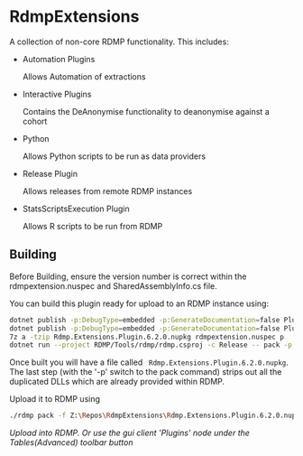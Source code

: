 # RdmpExtensions
A collection of non-core RDMP functionality.
This includes:

* Automation Plugins

    Allows Automation of extractions

* Interactive Plugins

    Contains the DeAnonymise functionality to deanonymise against a cohort

* Python

    Allows Python scripts to be run as data providers

* Release Plugin

    Allows releases from remote RDMP instances
    
* StatsScriptsExecution Plugin
    
    Allows R scripts to be run from RDMP

## Building

Before Building, ensure the version number is correct within the rdmpextension.nuspec and SharedAssemblyInfo.cs
 file.

You can build this plugin ready for upload to an RDMP instance using:

```bash
dotnet publish -p:DebugType=embedded -p:GenerateDocumentation=false Plugin/windows/windows.csproj -c Release -o p/windows
dotnet publish -p:DebugType=embedded -p:GenerateDocumentation=false Plugin/main/main.csproj -c Release -o p/main
7z a -tzip Rdmp.Extensions.Plugin.6.2.0.nupkg rdmpextension.nuspec p
dotnet run --project RDMP/Tools/rdmp/rdmp.csproj -c Release -- pack -p --file Rdmp.Extensions.Plugin.6.2.0.nupkg --dir yaml
```

Once built you will have a file called ` Rdmp.Extensions.Plugin.6.2.0.nupkg`. The last step (with the '-p' switch to the pack command) strips out all the duplicated DLLs which are already provided within RDMP.

Upload it to RDMP using

```bash
./rdmp pack -f Z:\Repos\RdmpExtensions\Rdmp.Extensions.Plugin.6.2.0.nupkg
```
_Upload into RDMP. Or use the gui client 'Plugins' node under the Tables(Advanced) toolbar button_
